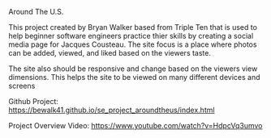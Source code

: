 Around The U.S.

This project created by Bryan Walker based from Triple Ten that is used to help beginner software engineers practice thier skills by creating a social media page for Jacques Cousteau. The site focus is a place where photos can be added, viewed, and liked based on the viewers taste.

The site also should be responsive and change based on the viewers view dimensions. This helps the site to be viewed on many different devices and screens

Github Project: https://bewalk41.github.io/se_project_aroundtheus/index.html

Project Overview Video:
https://www.youtube.com/watch?v=HdpcVq3umvo
